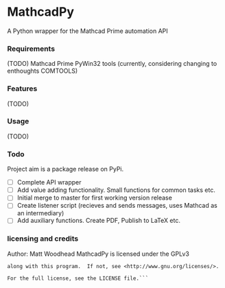 # MathcadPy
A Python wrapper for the Mathcad Prime automation API

### Requirements
(TODO)
Mathcad Prime
PyWin32 tools (currently, considering changing to enthoughts COMTOOLS)

### Features
(TODO)

### Usage
(TODO)

### Todo
Project aim is a package release on PyPi.
- [ ] Complete API wrapper
- [ ] Add value adding functionality. Small functions for common tasks etc.
- [ ] Initial merge to master for first working version release
- [ ] Create listener script (recieves and sends messages, uses Mathcad as an intermediary)
- [ ] Add auxiliary functions. Create PDF, Publish to LaTeX etc.

### licensing and credits
Author: Matt Woodhead
MathcadPy is licensed under the GPLv3

```You should have received a copy of the GNU General Public License
along with this program.  If not, see <http://www.gnu.org/licenses/>.

For the full license, see the LICENSE file.```
